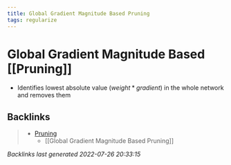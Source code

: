 ```yaml
---
title: Global Gradient Magnitude Based Pruning
tags: regularize
---
```


# Global Gradient Magnitude Based [[Pruning]]
- Identifies lowest absolute value $(weight*gradient)$ in the whole network and removes them


































































































## Backlinks

> - [Pruning](Pruning.md)
>   - [[Global Gradient Magnitude Based Pruning]]

_Backlinks last generated 2022-07-26 20:33:15_
